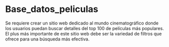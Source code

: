 # Base_datos_peliculas
Se requiere crear un sitio web dedicado al mundo cinematográfico donde los usuarios
puedan buscar detalles del top 100 de películas más populares. El plus más importante de
este sitio web debe ser la variedad de filtros que ofrece para una búsqueda más efectiva.
